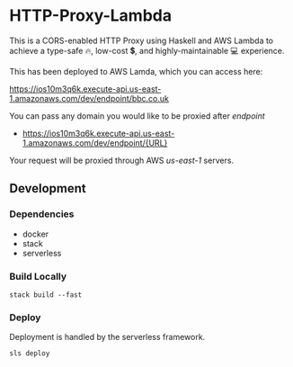 # HTTP-Proxy-Lambda

This is a CORS-enabled HTTP Proxy using Haskell and AWS Lambda to achieve a type-safe :fire:, low-cost :heavy_dollar_sign:, and highly-maintainable :computer: experience. 

This has been deployed to AWS Lamda, which you can access here:

https://ios10m3q6k.execute-api.us-east-1.amazonaws.com/dev/endpoint/bbc.co.uk

You can pass any domain you would like to be proxied after _endpoint_

- https://ios10m3q6k.execute-api.us-east-1.amazonaws.com/dev/endpoint/{URL}

Your request will be proxied through AWS _us-east-1_ servers.

## Development

### Dependencies

- docker
- stack
- serverless

### Build Locally

```
stack build --fast
```

### Deploy

Deployment is handled by the serverless framework.

```
sls deploy
```

